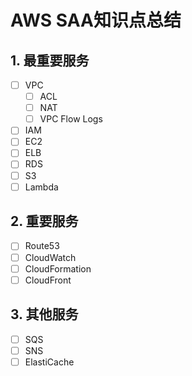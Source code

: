 # AWS SAA知识点总结

## 1. 最重要服务

- [ ] VPC
   - [ ] ACL
   - [ ] NAT
   - [ ] VPC Flow Logs
- [ ] IAM
- [ ] EC2
- [ ] ELB
- [ ] RDS
- [ ] S3
- [ ] Lambda

## 2. 重要服务

- [ ] Route53
- [ ] CloudWatch
- [ ] CloudFormation
- [ ] CloudFront

## 3. 其他服务

- [ ] SQS
- [ ] SNS
- [ ] ElastiCache
